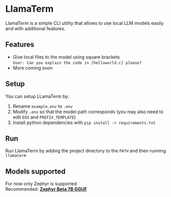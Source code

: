 # LlamaTerm
LlamaTerm is a simple CLI utility that allows to use local LLM models easily and with additional features.

## Features
- Give local files to the model using square brackets\
`User: Can you explain the code in [helloworld.c] please?`
- More coming soon

## Setup
You can setup LLamaTerm by:
1) Rename `example.env` to `.env`
2) Modify `.env` so that the model path corresponds (you may also need to edit `EOS` and `PREFIX_TEMPLATE`)
3) Install python dependencies with `pip install -r requirements.txt`

## Run
Run LlamaTerm by adding the project directory to the `PATH` and then running `llamaterm`

## Models supported
For now only Zephyr is supported\
Recommended: [**Zephyr Beta 7B GGUF**](https://huggingface.co/TheBloke/zephyr-7B-beta-GGUF/tree/main)